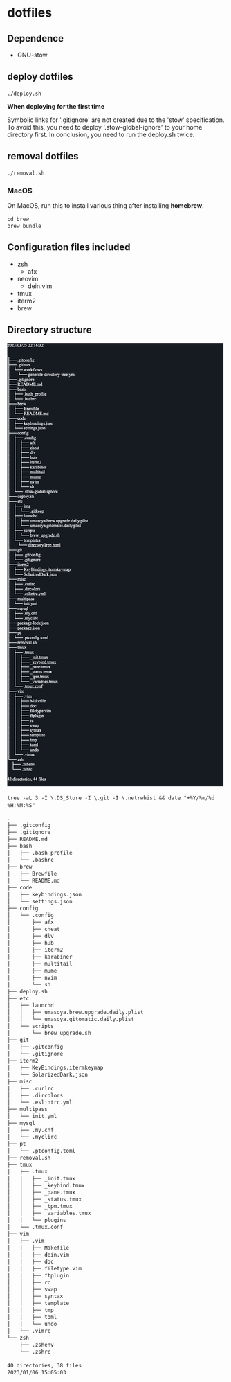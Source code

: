 # dotfiles

## Dependence

- GNU-stow

## deploy dotfiles

```
./deploy.sh
```

**When deploying for the first time**

Symbolic links for '.gitignore' are not created due to the 'stow' specification.
To avoid this, you need to deploy '.stow-global-ignore' to your home directory first.
In conclusion, you need to run the deploy.sh twice.

## removal dotfiles

```
./removal.sh
```

### MacOS

On MacOS, run this to install various thing after installing **homebrew**.

```
cd brew
brew bundle
```

## Configuration files included

- zsh
    - afx
- neovim
    - dein.vim
- tmux
- iterm2
- brew

## Directory structure

![DirectoryTree.jpeg](etc/img/directoryTree.jpeg)

`tree -aL 3 -I \.DS_Store -I \.git -I \.netrwhist && date "+%Y/%m/%d %H:%M:%S"`

```
.
├── .gitconfig
├── .gitignore
├── README.md
├── bash
│   ├── .bash_profile
│   └── .bashrc
├── brew
│   ├── Brewfile
│   └── README.md
├── code
│   ├── keybindings.json
│   └── settings.json
├── config
│   └── .config
│       ├── afx
│       ├── cheat
│       ├── dlv
│       ├── hub
│       ├── iterm2
│       ├── karabiner
│       ├── multitail
│       ├── mume
│       ├── nvim
│       └── sh
├── deploy.sh
├── etc
│   ├── launchd
│   │   ├── umasoya.brew.upgrade.daily.plist
│   │   └── umasoya.gitomatic.daily.plist
│   └── scripts
│       └── brew_upgrade.sh
├── git
│   ├── .gitconfig
│   └── .gitignore
├── iterm2
│   ├── KeyBindings.itermkeymap
│   └── SolarizedDark.json
├── misc
│   ├── .curlrc
│   ├── .dircolors
│   └── .eslintrc.yml
├── multipass
│   └── init.yml
├── mysql
│   ├── .my.cnf
│   └── .myclirc
├── pt
│   └── .ptconfig.toml
├── removal.sh
├── tmux
│   ├── .tmux
│   │   ├── _init.tmux
│   │   ├── _keybind.tmux
│   │   ├── _pane.tmux
│   │   ├── _status.tmux
│   │   ├── _tpm.tmux
│   │   ├── _variables.tmux
│   │   └── plugins
│   └── .tmux.conf
├── vim
│   ├── .vim
│   │   ├── Makefile
│   │   ├── dein.vim
│   │   ├── doc
│   │   ├── filetype.vim
│   │   ├── ftplugin
│   │   ├── rc
│   │   ├── swap
│   │   ├── syntax
│   │   ├── template
│   │   ├── tmp
│   │   ├── toml
│   │   └── undo
│   └── .vimrc
└── zsh
    ├── .zshenv
    └── .zshrc

40 directories, 38 files
2023/01/06 15:05:03
```
